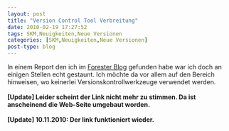```yaml
---
layout: post
title: "Version Control Tool Verbreitung"
date: 2010-02-19 17:27:52
tags: SKM,Neuigkeiten,Neue Versionen
categories: [SKM,Neuigkeiten,Neue Versionen]
post-type: blog
---
```

In einem Report den ich im <a href="http://blogs.forrester.com/appdev/2010/01/forrester-databyte-developer-scm-tool-adoption-and-use.html">Forester Blog</a> gefunden habe war ich doch an einigen Stellen echt gestaunt. Ich möchte da vor allem auf den Bereich hinweisen, wo keinerlei Versionskontrollwerkzeuge verwendet werden.
<br/>
<br/><b>[Update] Leider scheint der Link nicht mehr zu stimmen. Da ist anscheinend die Web-Seite umgebaut worden.</b>
<br/>
<br/><b>[Update] 10.11.2010: Der link funktioniert wieder.</b>
